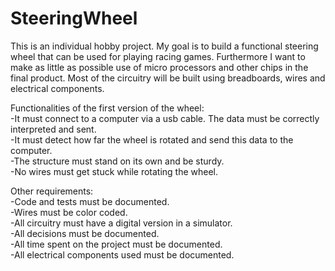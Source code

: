 # SteeringWheel
This is an individual hobby project. My goal is to build a functional steering wheel that can be used for playing racing games. Furthermore I want to make as little as possible use of micro processors and other chips in the final product. Most of the circuitry will be built using breadboards, wires and electrical components.   

Functionalities of the first version of the wheel:  
-It must connect to a computer via a usb cable. The data must be correctly interpreted and sent.  
-It must detect how far the wheel is rotated and send this data to the computer.  
-The structure must stand on its own and be sturdy.  
-No wires must get stuck while rotating the wheel.  

Other requirements:  
-Code and tests must be documented.  
-Wires must be color coded.  
-All circuitry must have a digital version in a simulator.  
-All decisions must be documented.  
-All time spent on the project must be documented.  
-All electrical components used must be documented.   
